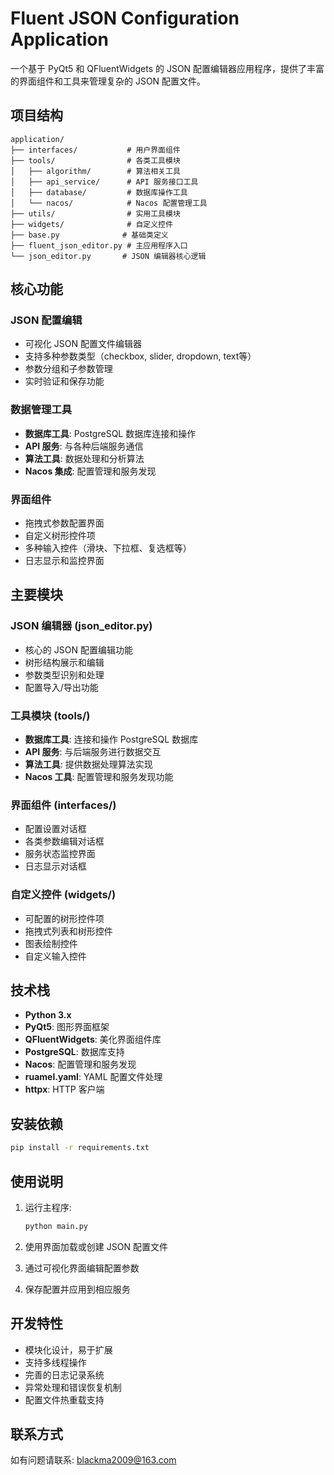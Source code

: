 # Fluent JSON Configuration Application

一个基于 PyQt5 和 QFluentWidgets 的 JSON 配置编辑器应用程序，提供了丰富的界面组件和工具来管理复杂的 JSON 配置文件。

## 项目结构

```
application/
├── interfaces/           # 用户界面组件
├── tools/                # 各类工具模块
│   ├── algorithm/        # 算法相关工具
│   ├── api_service/      # API 服务接口工具
│   ├── database/         # 数据库操作工具
│   └── nacos/            # Nacos 配置管理工具
├── utils/                # 实用工具模块
├── widgets/              # 自定义控件
├── base.py              # 基础类定义
├── fluent_json_editor.py # 主应用程序入口
└── json_editor.py       # JSON 编辑器核心逻辑
```


## 核心功能

### JSON 配置编辑
- 可视化 JSON 配置文件编辑器
- 支持多种参数类型（checkbox, slider, dropdown, text等）
- 参数分组和子参数管理
- 实时验证和保存功能

### 数据管理工具
- **数据库工具**: PostgreSQL 数据库连接和操作
- **API 服务**: 与各种后端服务通信
- **算法工具**: 数据处理和分析算法
- **Nacos 集成**: 配置管理和服务发现

### 界面组件
- 拖拽式参数配置界面
- 自定义树形控件项
- 多种输入控件（滑块、下拉框、复选框等）
- 日志显示和监控界面

## 主要模块

### JSON 编辑器 (json_editor.py)
- 核心的 JSON 配置编辑功能
- 树形结构展示和编辑
- 参数类型识别和处理
- 配置导入/导出功能

### 工具模块 (tools/)
- **数据库工具**: 连接和操作 PostgreSQL 数据库
- **API 服务**: 与后端服务进行数据交互
- **算法工具**: 提供数据处理算法实现
- **Nacos 工具**: 配置管理和服务发现功能

### 界面组件 (interfaces/)
- 配置设置对话框
- 各类参数编辑对话框
- 服务状态监控界面
- 日志显示对话框

### 自定义控件 (widgets/)
- 可配置的树形控件项
- 拖拽式列表和树形控件
- 图表绘制控件
- 自定义输入控件

## 技术栈

- **Python 3.x**
- **PyQt5**: 图形界面框架
- **QFluentWidgets**: 美化界面组件库
- **PostgreSQL**: 数据库支持
- **Nacos**: 配置管理和服务发现
- **ruamel.yaml**: YAML 配置文件处理
- **httpx**: HTTP 客户端

## 安装依赖

```bash
pip install -r requirements.txt
```


## 使用说明

1. 运行主程序:
   ```bash
   python main.py
   ```


2. 使用界面加载或创建 JSON 配置文件
3. 通过可视化界面编辑配置参数
4. 保存配置并应用到相应服务

## 开发特性

- 模块化设计，易于扩展
- 支持多线程操作
- 完善的日志记录系统
- 异常处理和错误恢复机制
- 配置文件热重载支持

## 联系方式

如有问题请联系: blackma2009@163.com